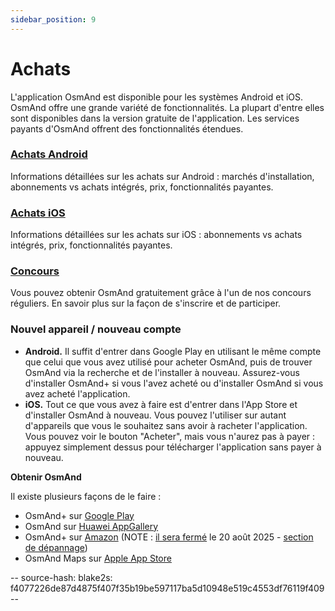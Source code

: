 ```yaml
---
sidebar_position: 9
---
```


# Achats

L'application OsmAnd est disponible pour les systèmes Android et iOS. OsmAnd offre une grande variété de fonctionnalités. La plupart d'entre elles sont disponibles dans la version gratuite de l'application. Les services payants d'OsmAnd offrent des fonctionnalités étendues.

### [Achats Android](./android.md)

Informations détaillées sur les achats sur Android : marchés d'installation, abonnements vs achats intégrés, prix, fonctionnalités payantes.

### [Achats iOS](./ios.md)

Informations détaillées sur les achats sur iOS : abonnements vs achats intégrés, prix, fonctionnalités payantes.

### [Concours](./giveaway.md)

Vous pouvez obtenir OsmAnd gratuitement grâce à l'un de nos concours réguliers. En savoir plus sur la façon de s'inscrire et de participer.

### Nouvel appareil / nouveau compte

- **Android.** Il suffit d'entrer dans Google Play en utilisant le même compte que celui que vous avez utilisé pour acheter OsmAnd, puis de trouver OsmAnd via la recherche et de l'installer à nouveau. Assurez-vous d'installer OsmAnd+ si vous l'avez acheté ou d'installer OsmAnd si vous avez acheté l'application.
- **iOS.** Tout ce que vous avez à faire est d'entrer dans l'App Store et d'installer OsmAnd à nouveau. Vous pouvez l'utiliser sur autant d'appareils que vous le souhaitez sans avoir à racheter l'application. Vous pouvez voir le bouton "Acheter", mais vous n'aurez pas à payer : appuyez simplement dessus pour télécharger l'application sans payer à nouveau.


**Obtenir OsmAnd**

Il existe plusieurs façons de le faire :
- OsmAnd+ sur [Google Play](https://play.google.com/store/apps/dev?id=8483587772816822023)
- OsmAnd sur [Huawei AppGallery](https://appgallery.huawei.com/#/app/C101486545)
- OsmAnd+ sur [Amazon](https://www.amazon.com/s?i=mobile-apps&rh=p_4%3AOsmAnd) (NOTE : [il sera fermé](https://developer.amazon.com/apps-and-games/blogs/2025/02/upcoming-changes-to-amazon-appstore-for-android-devices-and-coins-program) le 20 août 2025 - [section de dépannage](../troubleshooting/purchases_payments.md#what-do-after-close-of-amazon-store))
- OsmAnd Maps sur [Apple App Store](https://apps.apple.com/us/app/osmand-maps-travel-navigate/id934850257)

-- source-hash: blake2s: f4077226de87d4875f407f35b19be597117ba5d10948e519c4553df76119f409 --
